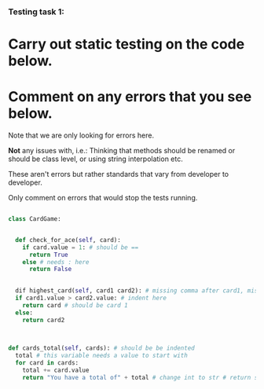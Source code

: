 ### Testing task 1:

# Carry out static testing on the code below.
# Comment on any errors that you see below.

Note that we are only looking for errors here.

**Not** any issues with, i.e.: 
Thinking that methods should be renamed or should be class level, or using string interpolation etc. 

These aren't errors but rather standards that vary from developer to developer. 

Only comment on errors that would stop the tests running.

```python

class CardGame:


  def check_for_ace(self, card):
    if card.value = 1: # should be ==
      return True
    else # needs : here 
      return False
   

  dif highest_card(self, card1 card2): # missing comma after card1, mis-spell def
  if card1.value > card2.value: # indent here
    return card # should be card 1
  else:
    return card2
  


def cards_total(self, cards): # should be be indented
  total # this variable needs a value to start with
  for card in cards:
    total += card.value
    return "You have a total of" + total # change int to str # return should go back 1 indent
  
```
